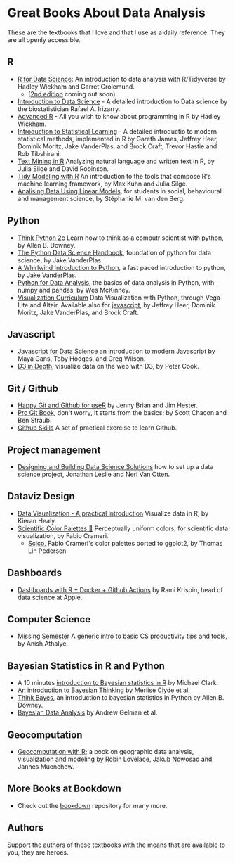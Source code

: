 # Great Books About Data Analysis

These are the textbooks that I love and that I use as a daily reference. They are all openly accessible.

## R

- [R for Data Science](https://r4ds.had.co.nz/): An introduction to data analysis with R/Tidyverse by Hadley Wickham and Garret Grolemund. 
  - ([2nd edition](https://r4ds.hadley.nz/)  coming out soon). 
- [Introduction to Data Science](http://rafalab.dfci.harvard.edu/dsbook/) - A detailed introduction to Data science by the biostatistician Rafael A. Irizarry.
- [Advanced R](https://adv-r.hadley.nz//) - All you wish to know about programming in R by Hadley Wickham.
- [Introduction to Statistical Learning](https://www.statlearning.com)  - A detailed introductio  to modern statistical methods, implemented in R by Gareth James, Jeffrey Heer, Dominik Moritz, Jake VanderPlas, and Brock Craft, Trevor Hastie and Rob Tibshirani.
- [Text Mining in R](https://www.tidytextmining.com/index.html) Analyzing natural language and written text in R, by Julia Silge and David Robinson.
- [Tidy Modeling with R](https://www.tmwr.org/) An introduction to the tools that compose R's machine learning framework, by Max Kuhn and Julia Silge.
- [Analising Data Using Linear Models](https://bookdown.org/pingapang9/linear_models_bookdown/), for students in social, behavioural and management science, by Stéphanie M. van den Berg.

## Python

- [Think Python 2e](https://greenteapress.com/wp/think-python-2e/) Learn how to think as a computr scientist with python, by Allen B. Downey.
- [The Python Data Science Handbook](https://jakevdp.github.io/PythonDataScienceHandbook/), foundation of python for data science, by Jake VanderPlas.
- [A Whirlwind Introduction to Python](https://jakevdp.github.io/WhirlwindTourOfPython/), a fast paced introduction to python, by Jake VanderPlas.
- [Python for Data Analysis](https://wesmckinney.com/book/), the basics of data analysis in Python, with numpy and pandas, by Wes McKinney.
- [Visualization Curriculum](https://uwdata.github.io/visualization-curriculum/altair_marks_encoding.html) Data Visualization with Python, through Vega-Lite and Altair. Available also for [javascript](https://observablehq.com/@uwdata/data-visualization-curriculum), by Jeffrey Heer, Dominik Moritz, Jake VanderPlas, and Brock Craft. 

## Javascript

- [Javascript for Data Science](https://third-bit.com/js4ds/) an introduction to modern Javascript by Maya Gans, Toby Hodges, and Greg Wilson.
- [D3 in Depth](https://www.d3indepth.com/), visualize data on the web with D3, by Peter Cook.

## Git / Github

- [Happy Git and Github for useR](https://happygitwithr.com/index.html) by Jenny Brian and Jim Hester.
- [Pro Git Book](https://git-scm.com/book/en/v2), don't worry, it starts from the basics; by Scott Chacon and Ben Straub.
- [Github Skills](https://skills.github.com/) A set of practical exercise to learn Github.

## Project management

- [Designing and Building Data Science Solutions](https://datasciencedesign.com/) how to set up a data science project, Jonathan Leslie and Neri Van Otten.

## Dataviz Design

- [Data Visualization - A practical introduction](https://socviz.co/index.html#preface) Visualize data in R, by Kieran Healy.
- [Scientific Color Palettes 🎨](https://www.fabiocrameri.ch/colourmaps/) Perceptually uniform colors, for scientific data visualization, by Fabio Crameri.
  - [Scico](https://github.com/thomasp85/scico), Fabio Crameri's color palettes ported to ggplot2, by Thomas Lin Pedersen.

## Dashboards

- [Dashboards with R + Docker + Github Actions](https://github.com/RamiKrispin/deploy-flex-actions) by Rami Krispin, head of data science at Apple.

## Computer Science

- [Missing Semester](https://missing.csail.mit.edu/) A generic intro to basic CS productivity tips and tools, by Anish Athalye.

## Bayesian Statistics in R and Python

- A 10 minutes [introduction to Bayesian statistics in R](https://m-clark.github.io/workshops/bayesian/01_intro.html#introduction) by Michael Clark.
- [An introduction to Bayesian Thinking](https://statswithr.github.io/book/) by Merlise Clyde et al.
- [Think Bayes](https://allendowney.github.io/ThinkBayes2/index.html), an introduction to bayesian statistics in Python by Allen B. Downey.
- [Bayesian Data Analysis](http://www.stat.columbia.edu/~gelman/book/) by Andrew Gelman et al.

## Geocomputation

- [Geocomputation with R](https://r.geocompx.org/index.html); a book on geographic data analysis, visualization and modeling by Robin Lovelace, Jakub Nowosad and Jannes Muenchow.

## More Books at Bookdown

- Check out the [bookdown](https://bookdown.org/home/) repository for many more.

## Authors

Support the authors of these textbooks with the means that are available to you, they are heroes.
